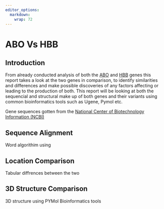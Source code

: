 ```yaml
---
editor_options: 
  markdown: 
    wrap: 72
---
```


# ABO Vs HBB

## Introduction

From already conducted analysis of both the
[ABO](https://github.com/Astro0re/Bioinformatics/blob/main/ABO%20gene%20analysis.md)
and
[HBB](https://github.com/Astro0re/Bioinformatics/blob/main/HBB%20gene%20analysis.md)
genes this report takes a look at the two genes in comparison, to
identify similarities and differences and make possible discoveries of
any factors affecting or leading to the production of both. This report
will be looking at both the sequencial and structural make up of both
genes and their variants using common bioinformatics tools such as
Ugene, Pymol etc.

Gene sequences gotten from the [National Center of Biotechnology Information (NCBI)](https://www.ncbi.nlm.nih.gov/)

## Sequence Alignment
Word algorithim using 

## Location Comparison
Tabular diffrences between the two

## 3D Structure Comparison
3D structure using PYMol Bioinformatics tools